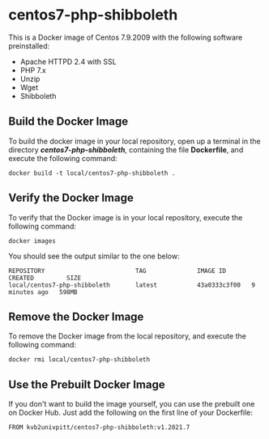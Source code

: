 # centos7-php-shibboleth

This is a Docker image of Centos 7.9.2009 with the following software preinstalled:

- Apache HTTPD 2.4 with SSL
- PHP 7.x
- Unzip
- Wget
- Shibboleth

## Build the Docker Image

To build the docker image in your local repository, open up a terminal in the directory ***centos7-php-shibboleth***, containing the file **Dockerfile**, and execute the following command:

```
docker build -t local/centos7-php-shibboleth .
```

## Verify the Docker Image

To verify that the Docker image is in your local repository, execute the following command:

```
docker images
```

You should see the output similar to the one below:

```
REPOSITORY                         TAG              IMAGE ID       CREATED         SIZE
local/centos7-php-shibboleth       latest           43a0333c3f00   9 minutes ago   598MB
```

## Remove the Docker Image

To remove the Docker image from the local repository, and execute the following command:

```
docker rmi local/centos7-php-shibboleth
```

## Use the Prebuilt Docker Image

If you don't want to build the image yourself, you can use the prebuilt one on Docker Hub.  Just add the following on the first line of your Dockerfile:

```docker
FROM kvb2univpitt/centos7-php-shibboleth:v1.2021.7
```
